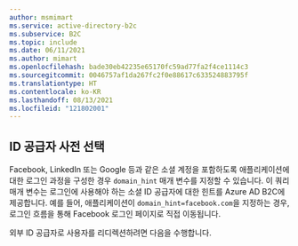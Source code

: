 ```yaml
---
author: msmimart
ms.service: active-directory-b2c
ms.subservice: B2C
ms.topic: include
ms.date: 06/11/2021
ms.author: mimart
ms.openlocfilehash: bade30eb42235e65170fc59ad77fa2f4ce1114c3
ms.sourcegitcommit: 0046757af1da267fc2f0e88617c633524883795f
ms.translationtype: HT
ms.contentlocale: ko-KR
ms.lasthandoff: 08/13/2021
ms.locfileid: "121802001"
---
```

## <a name="preselect-an-identity-provider"></a>ID 공급자 사전 선택

Facebook, LinkedIn 또는 Google 등과 같은 소셜 계정을 포함하도록 애플리케이션에 대한 로그인 과정을 구성한 경우 `domain_hint` 매개 변수를 지정할 수 있습니다. 이 쿼리 매개 변수는 로그인에 사용해야 하는 소셜 ID 공급자에 대한 힌트를 Azure AD B2C에 제공합니다. 예를 들어, 애플리케이션이 `domain_hint=facebook.com`을 지정하는 경우, 로그인 흐름을 통해 Facebook 로그인 페이지로 직접 이동됩니다. 

외부 ID 공급자로 사용자를 리디렉션하려면 다음을 수행합니다.
